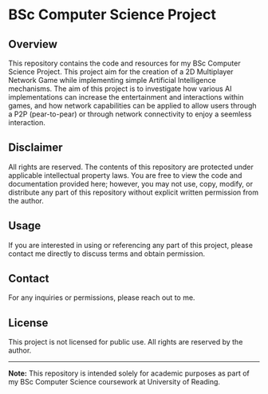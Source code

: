 # BSc Computer Science Project

## Overview

This repository contains the code and resources for my BSc Computer Science Project. This project aim for the creation of a 2D Multiplayer Network Game while implementing simple Artificial Intelligence mechanisms. The aim of this project is to investigate how various AI implementations can increase the entertainment and interactions within games, and how network capabilities can be applied to allow users through a P2P (pear-to-pear) or through network connectivity to enjoy a seemless interaction.

## Disclaimer

All rights are reserved. The contents of this repository are protected under applicable intellectual property laws. You are free to view the code and documentation provided here; however, you may not use, copy, modify, or distribute any part of this repository without explicit written permission from the author.

## Usage

If you are interested in using or referencing any part of this project, please contact me directly to discuss terms and obtain permission.

## Contact

For any inquiries or permissions, please reach out to me.

## License

This project is not licensed for public use. All rights are reserved by the author.

---
**Note:** This repository is intended solely for academic purposes as part of my BSc Computer Science coursework at University of Reading.
